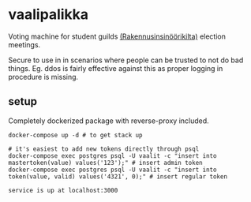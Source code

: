 # vaalipalikka

Voting machine for student guilds [(Rakennusinsinöörikilta)](https://rakennusinsinoorikilta.fi) election meetings.

Secure to use in in scenarios where people can be trusted to not do bad things. Eg. ddos is fairly effective against this as proper logging in procedure is missing.

## setup

Completely dockerized package with reverse-proxy included.
```
docker-compose up -d # to get stack up

# it's easiest to add new tokens directly through psql
docker-compose exec postgres psql -U vaalit -c "insert into mastertoken(value) values('123');" # insert admin token
docker-compose exec postgres psql -U vaalit -c "insert into token(value, valid) values('4321', 0);" # insert regular token

service is up at localhost:3000

```

